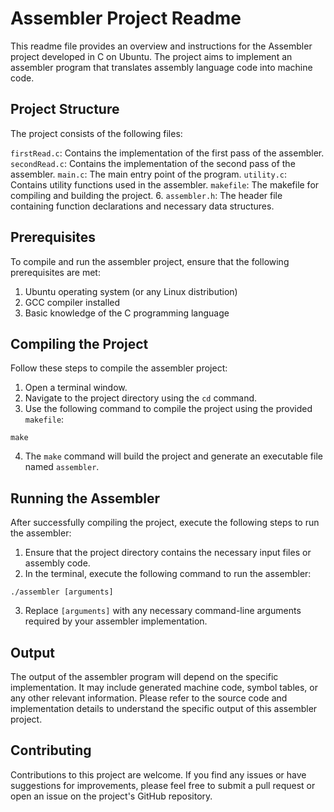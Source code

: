 # Assembler Project Readme

This readme file provides an overview and instructions for the Assembler project developed in C on Ubuntu. The project aims to implement an assembler program that translates assembly language code into machine code.

## Project Structure

The project consists of the following files:

 `firstRead.c`: Contains the implementation of the first pass of the assembler.
 `secondRead.c`: Contains the implementation of the second pass of the assembler.
 `main.c`: The main entry point of the program.
 `utility.c`: Contains utility functions used in the assembler.
 `makefile`: The makefile for compiling and building the project.
6. `assembler.h`: The header file containing function declarations and necessary data structures.

## Prerequisites

To compile and run the assembler project, ensure that the following prerequisites are met:

1. Ubuntu operating system (or any Linux distribution)
2. GCC compiler installed
3. Basic knowledge of the C programming language

## Compiling the Project

Follow these steps to compile the assembler project:

1. Open a terminal window.
2. Navigate to the project directory using the `cd` command.
3. Use the following command to compile the project using the provided `makefile`:

```shell
make
```

4. The `make` command will build the project and generate an executable file named `assembler`.

## Running the Assembler

After successfully compiling the project, execute the following steps to run the assembler:

1. Ensure that the project directory contains the necessary input files or assembly code.
2. In the terminal, execute the following command to run the assembler:

```shell
./assembler [arguments]
```

3. Replace `[arguments]` with any necessary command-line arguments required by your assembler implementation.

## Output

The output of the assembler program will depend on the specific implementation. It may include generated machine code, symbol tables, or any other relevant information. Please refer to the source code and implementation details to understand the specific output of this assembler project.

## Contributing

Contributions to this project are welcome. If you find any issues or have suggestions for improvements, please feel free to submit a pull request or open an issue on the project's GitHub repository.
